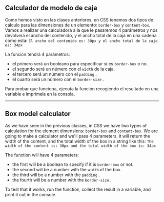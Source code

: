 ## Calculador de modelo de caja

Como hemos visto en las clases anteriores, en CSS tenemos dos tipos de cálculo para las
dimensiones de un elemento: `border-box` y `content-box`. Vamos a realizar una calculadora a la que le pasaremos 4 parámetros y nos devolverá el ancho del contenido, y el ancho total de la caja en una cadena como esta:
`El ancho del contenido es: 30px y el ancho total de la caja es: 34px`

La función tendrá 4 parámetros:

- el primero será un booleano para especificar si es `border-box` o no.
- el segundo será un número con el `width` de la caja.
- el tercero será un número con el `padding` .
- el cuarto será un número con el `border-size` .

Para probar que funciona, ejecuta la función recogiendo el resultado en una variable e imprímela en la consola.

---

## Box model calculator

As we have seen in the previous classes, in CSS we have two types of calculation for the element dimensions: `border-box` and `content-box`. We are going to make a calculator and we'll pass 4 parameters, it will return the width of the content, and the total width of the box in a string like this:
`The width of the content is: 30px and the total width of the box is: 34px`

The function will have 4 parameters:

- the first will be a boolean to specify if it is `border-box` or not.
- the second will be a number with the `width` of the box.
- the third will be a number with the `padding` .
- the fourth will be a number with the `border-size` .

To test that it works, run the function, collect the result in a variable, and print it out
in the console.
